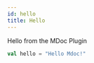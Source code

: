 ```yaml
---
id: hello
title: Hello
---
```


Hello from the MDoc Plugin

```scala mdoc
val hello = "Hello Mdoc!"
```